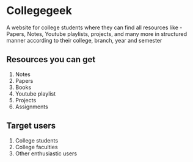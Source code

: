 # Collegegeek
A website for college students where they can find all resources like - Papers, Notes, Youtube playlists, projects, and many more in structured manner according to their college, branch, year and semester

## Resources you can get
1. Notes 
2. Papers
3. Books 
4. Youtube playlist 
5. Projects 
6. Assignments

## Target users 
1. College students 
2. College faculties 
3. Other enthusiastic users 
